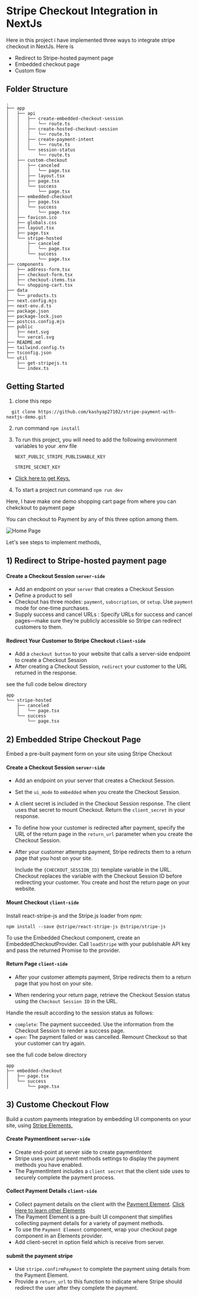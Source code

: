 # Stripe Checkout Integration in NextJs

Here in this project i have implemented three ways to integrate stripe checkout in NextJs. Here is

- Redirect to Stripe-hosted payment page
- Embedded checkout page
- Custom flow

## Folder Structure

```
.
├── app
│   ├── api
│   │   ├── create-embedded-checkout-session
│   │   │   └── route.ts
│   │   ├── create-hosted-checkout-session
│   │   │   └── route.ts
│   │   ├── create-payment-intent
│   │   │   └── route.ts
│   │   └── session-status
│   │       └── route.ts
│   ├── custom-checkout
│   │   ├── canceled
│   │   │   └── page.tsx
│   │   ├── layout.tsx
│   │   ├── page.tsx
│   │   └── success
│   │       └── page.tsx
│   ├── embedded-checkout
│   │   ├── page.tsx
│   │   └── success
│   │       └── page.tsx
│   ├── favicon.ico
│   ├── globals.css
│   ├── layout.tsx
│   ├── page.tsx
│   └── stripe-hosted
│       ├── canceled
│       │   └── page.tsx
│       └── success
│           └── page.tsx
├── components
│   ├── address-form.tsx
│   ├── checkout-form.tsx
│   ├── checkout-items.tsx
│   └── shopping-cart.tsx
├── data
│   └── products.ts
├── next.config.mjs
├── next-env.d.ts
├── package.json
├── package-lock.json
├── postcss.config.mjs
├── public
│   ├── next.svg
│   └── vercel.svg
├── README.md
├── tailwind.config.ts
├── tsconfig.json
└── util
    ├── get-stripejs.ts
    └── index.ts

```

## Getting Started

1. clone this repo

```
  git clone https://github.com/kashyap27102/stripe-payment-with-nextjs-demo.git
```

2. run command `npm install`

3. To run this project, you will need to add the following environment variables to your .env file

   `NEXT_PUBLIC_STRIPE_PUBLISHABLE_KEY`

   `STRIPE_SECRET_KEY`

- [Click here to get Keys.](https://dashboard.stripe.com/test/apikeys)

4. To start a project run command `npm run dev`

Here, I have make one demo shopping cart page from where you can chekckout to payment page

You can checkout to Payment by any of this three option among them.

![Home Page](./public/home-page.png)

Let's see steps to implement methods,

## 1) Redirect to Stripe-hosted payment page

#### Create a Checkout Session `server-side`

- Add an endpoint on your `server` that creates a Checkout Session
- Define a product to sell
- Checkout has three modes: `payment`, `subscription`, or `setup`. Use `payment` mode for one-time purchases.
- Supply success and cancel URLs : Specify URLs for success and cancel pages—make sure they’re publicly accessible so Stripe can redirect customers to them.

#### Redirect Your Customer to Stripe Checkout `client-side`

- Add a `checkout button` to your website that calls a server-side endpoint to create a Checkout Session
- After creating a Checkout Session, `redirect` your customer to the URL returned in the response.

see the full code below directory

```
app
└── stripe-hosted
    ├── canceled
    │   └── page.tsx
    └── success
        └── page.tsx
```

## 2) Embedded Stripe Checkout Page

Embed a pre-built payment form on your site using Stripe Checkout

#### Create a Checkout Session `server-side`

- Add an endpoint on your server that creates a Checkout Session.
- Set the `ui_mode` to `embedded` when you create the Checkout Session.

- A client secret is included in the Checkout Session response. The client uses that secret to mount Checkout. Return the `client_secret` in your response.

- To define how your customer is redirected after payment, specify the URL of the return page in the `return_url` parameter when you create the Checkout Session.
- After your customer attempts payment, Stripe redirects them to a return page that you host on your site.

  Include the `{CHECKOUT_SESSION_ID}` template variable in the URL. Checkout replaces the variable with the Checkout Session ID before redirecting your customer. You create and host the return page on your website.

#### Mount Checkout `client-side`

Install react-stripe-js and the Stripe.js loader from npm:

```
npm install --save @stripe/react-stripe-js @stripe/stripe-js
```

To use the Embedded Checkout component, create an EmbeddedCheckoutProvider. Call `loadStripe` with your publishable API key and pass the returned Promise to the provider.

#### Return Page `client-side`

- After your customer attempts payment, Stripe redirects them to a return page that you host on your site.

- When rendering your return page, retrieve the Checkout Session status using the `Checkout Session ID` in the URL.

Handle the result according to the session status as follows:

- `complete`: The payment succeeded. Use the information from the Checkout Session to render a success page.
- `open`: The payment failed or was cancelled. Remount Checkout so that your customer can try again.

see the full code below directory

```
app
├── embedded-checkout
│   ├── page.tsx
│   └── success
│       └── page.tsx
```

## 3) Custome Checkout Flow

Build a custom payments integration by embedding UI components on your site, using [Stripe Elements.](https://docs.stripe.com/payments/elements)

#### Create PaymentInent `server-side`

- Create end-point at server side to create paymentIntent
- Stripe uses your payment methods settings to display the payment methods you have enabled.
- The PaymentIntent includes a `client secret` that the client side uses to securely complete the payment process.

#### Collect Payment Details `client-side`

- Collect payment details on the client with the [Payment Element](https://docs.stripe.com/payments/payment-element). [Click Here to learn other Elements](https://docs.stripe.com/stripe-js/react#available-element-components)
- The Payment Element is a pre-built UI component that simplifies collecting payment details for a variety of payment methods.
- To use the `Payment Element` component, wrap your checkout page component in an Elements provider.
- Add client-secret in option field which is receive from server.

#### submit the payment stripe

- Use `stripe.confirmPayment` to complete the payment using details from the Payment Element.
- Provide a `return_url` to this function to indicate where Stripe should redirect the user after they complete the payment.

